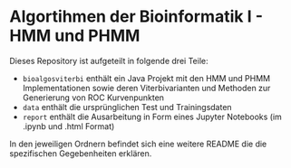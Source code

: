 # Algortihmen der Bioinformatik I - HMM und PHMM

Dieses Repository ist aufgeteilt in folgende drei Teile:

- `bioalgosviterbi` enthält ein Java Projekt mit den HMM und PHMM Implementationen sowie deren Viterbivarianten und Methoden zur Generierung von ROC Kurvenpunkten
- `data` enthält die ursprünglichen Test und Trainingsdaten
- `report` enthält die Ausarbeitung in Form eines Jupyter Notebooks (im .ipynb und .html Format)

In den jeweiligen Ordnern befindet sich eine weitere README die die spezifischen Gegebenheiten erklären. 